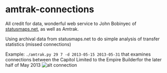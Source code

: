 amtrak-connections
==================
All credit for data, wonderful web service to John Bobinyec of [statusmaps.net](http://statusmaps.net), as well as Amtrak.

Using archival data from statusmaps.net to do simple analysis of transfer statistics (missed connections)

Example:
``` ./amtrak.py 29 7 -d 2013-05-15 2013-05-31 ```
that examines connections between the Capitol Limited to the Empire Builderfor the later half of May 2013
![alt connection](http://scienceopen.github.io/29-7connect.png)

